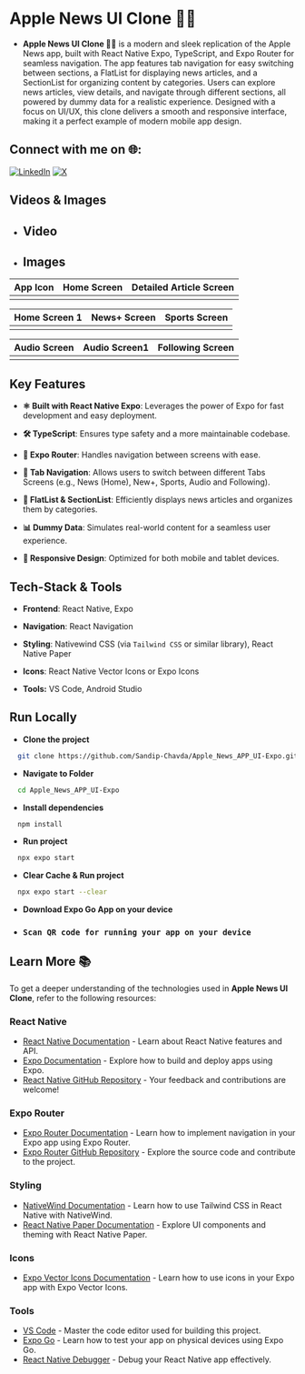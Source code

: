 # Apple News UI Clone 📰🍏

- **Apple News UI Clone 📰🍏** is a modern and sleek replication of the Apple News app, built with React Native Expo, TypeScript, and Expo Router for seamless navigation. The app features tab navigation for easy switching between sections, a FlatList for displaying news articles, and a SectionList for organizing content by categories. Users can explore news articles, view details, and navigate through different sections, all powered by dummy data for a realistic experience. Designed with a focus on UI/UX, this clone delivers a smooth and responsive interface, making it a perfect example of modern mobile app design.

## Connect with me on 🌐:

[![LinkedIn](https://img.shields.io/badge/LinkedIn-%230077B5.svg?logo=linkedin&logoColor=white)](https://linkedin.com/in/sandip-chavda-86704a2aa) [![X](https://img.shields.io/badge/X-black.svg?logo=X&logoColor=white)](https://x.com/@SandipC70731202)

## Videos & Images

- ## Video

- ## Images

| App Icon | Home Screen | Detailed Article Screen |
| -------- | ----------- | ----------------------- |
|          |             |                         |

| Home Screen 1 | News+ Screen | Sports Screen |
| ------------- | ------------ | ------------- |
|               |              |               |

| Audio Screen | Audio Screen1 | Following Screen |
| ------------ | ------------- | ---------------- |
|              |               |                  |

## Key Features

- **⚛️ Built with React Native Expo**: Leverages the power of Expo for fast development and easy deployment.

- **🛠️ TypeScript**: Ensures type safety and a more maintainable codebase.

- **🧭 Expo Router**: Handles navigation between screens with ease.

- **📂 Tab Navigation**: Allows users to switch between different Tabs Screens (e.g., News (Home), New+, Sports, Audio and Following).

- **📜 FlatList & SectionList**: Efficiently displays news articles and organizes them by categories.

- **📊 Dummy Data**: Simulates real-world content for a seamless user experience.

- **📱 Responsive Design**: Optimized for both mobile and tablet devices.

## Tech-Stack & Tools

- **Frontend**: React Native, Expo

- **Navigation**: React Navigation

- **Styling**: Nativewind CSS (via `Tailwind CSS` or similar library), React Native Paper

- **Icons**: React Native Vector Icons or Expo Icons

- **Tools:** VS Code, Android Studio

## Run Locally

- **Clone the project**

```bash
  git clone https://github.com/Sandip-Chavda/Apple_News_APP_UI-Expo.git
```

- **Navigate to Folder**

```bash
  cd Apple_News_APP_UI-Expo
```

- **Install dependencies**

```bash
  npm install
```

- **Run project**

```bash
  npx expo start
```

- **Clear Cache & Run project**

```bash
  npx expo start --clear
```

- **Download Expo Go App on your device**

- ### `Scan QR code for running your app on your device`

## Learn More 📚

To get a deeper understanding of the technologies used in **Apple News UI Clone**, refer to the following resources:

### **React Native**

- [React Native Documentation](https://reactnative.dev/docs/getting-started) - Learn about React Native features and API.
- [Expo Documentation](https://docs.expo.dev/) - Explore how to build and deploy apps using Expo.
- [React Native GitHub Repository](https://github.com/facebook/react-native) - Your feedback and contributions are welcome!

### **Expo Router**

- [Expo Router Documentation](https://docs.expo.dev/routing/introduction/) - Learn how to implement navigation in your Expo app using Expo Router.
- [Expo Router GitHub Repository](https://github.com/expo/router) - Explore the source code and contribute to the project.

### **Styling**

- [NativeWind Documentation](https://nativewind.dev/) - Learn how to use Tailwind CSS in React Native with NativeWind.
- [React Native Paper Documentation](https://callstack.github.io/react-native-paper/) - Explore UI components and theming with React Native Paper.

### **Icons**

- [Expo Vector Icons Documentation](https://docs.expo.dev/guides/icons/) - Learn how to use icons in your Expo app with Expo Vector Icons.

### **Tools**

- [VS Code](https://code.visualstudio.com/docs) - Master the code editor used for building this project.
- [Expo Go](https://expo.dev/client) - Learn how to test your app on physical devices using Expo Go.
- [React Native Debugger](https://github.com/jhen0409/react-native-debugger) - Debug your React Native app effectively.
